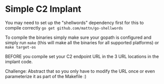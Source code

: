 # Simple C2 Implant

You may need to set up the "shellwords" dependency first for this to compile correctly `go get github.com/mattn/go-shellwords`

To compile the binaries simply make sure your gopath is configured and simply run `make` (this will make all the binaries for all supported platforms) or `make target-os`

BEFORE you compile set your C2 endpoint URL in the 3 URL locations in the implant code.

Challenge: Abstract that so you only have to modify the URL once or even parameterize it as part of the Makefile :)